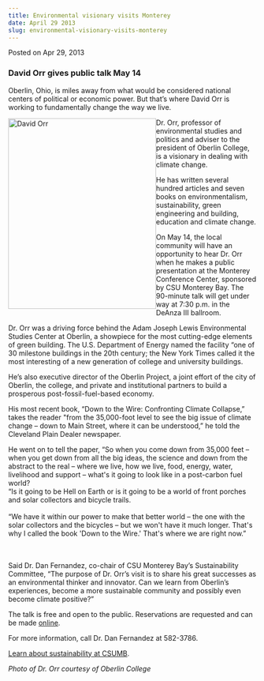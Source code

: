 ```yaml
---
title: Environmental visionary visits Monterey
date: April 29 2013
slug: environmental-visionary-visits-monterey
---
```





<span class="date">Posted on Apr 29, 2013    </span>
<h3>David Orr gives public talk May 14</h3>
<p>Oberlin, Ohio, is miles away from what would be considered
national centers of political or economic power. But that&#x2019;s where
David Orr is working to fundamentally change the way we live.</p>
<p><img alt="David Orr" src="http://news.csumb.edu/sites/default/files/65/attachments/news/images/david_orr_for_web.jpg" style="float:left; width:300px; height:386px">Dr. Orr, professor
of environmental studies and politics and adviser to the president
of Oberlin College, is a visionary in dealing with climate
change.</img></p>
<p>He has written several hundred articles and seven books on
environmentalism, sustainability, green engineering and building,
education and climate change.</p>
<p>On May 14, the local community will have an opportunity to hear
Dr. Orr when he makes a public presentation at the Monterey
Conference Center, sponsored by CSU Monterey Bay. The 90-minute
talk will get under way at 7:30 p.m. in the DeAnza III
ballroom.&#xA0;</p>
<p>Dr. Orr was a driving force behind the Adam Joseph Lewis
Environmental Studies Center at Oberlin, a showpiece for the most
cutting-edge elements of green building. The U.S. Department of
Energy named the facility &#x201C;one of 30 milestone buildings in the
20th century; the New York Times called it the most interesting of
a new generation of college and university buildings.</p>
<p>He&#x2019;s also executive director of the Oberlin Project, a joint
effort of the city of Oberlin, the college, and private and
institutional partners to build a prosperous post-fossil-fuel-based
economy.</p>
<p>His most recent book, &#x201C;Down to the Wire: Confronting Climate
Collapse,&#x201D; takes the reader &quot;from the 35,000-foot level to see the
big issue of climate change &#x2013; down to Main Street, where it can be
understood,&#x201D; he told the Cleveland Plain Dealer newspaper.</p>
<p>He went on to tell the paper, &#x201C;So when you come down from 35,000
feet &#x2013; when you get down from all the big ideas, the science and
down from the abstract to the real &#x2013; where we live, how we live,
food, energy, water, livelihood and support &#x2013; what&apos;s it going to
look like in a post-carbon fuel world?<br>
&#x201C;Is it going to be Hell on Earth or is it going to be a world of
front porches and solar collectors and bicycle trails.<br>
<br>
&#x201C;We have it within our power to make that better world &#x2013; the one
with the solar collectors and the bicycles &#x2013; but we won&apos;t have it
much longer. That&apos;s why I called the book &apos;Down to the Wire.&apos;
That&apos;s where we are right now.&#x201D;</br></br></br></p>
<p>Said Dr. Dan Fernandez, co-chair of CSU Monterey Bay&#x2019;s
Sustainability Committee, &#x201C;The purpose of Dr. Orr&#x2019;s visit is to
share his great successes as an environmental thinker and
innovator. Can we learn from Oberlin&#x2019;s experiences, become a more
sustainable community and possibly even become climate
positive?&#x201D;</p>
<p>The talk is free and open to the public. Reservations are
requested and can be made <a href="http://CSUMB.EDU/forum" rel="nofollow">online</a>.</p>
<p>For more information, call Dr. Dan Fernandez at 582-3786.</p>
<p><a href="http://ideals.csumb.edu/sustainability" rel="nofollow">Learn about sustainability at CSUMB</a>.</p>
<p class="small"><em>Photo of Dr. Orr courtesy of Oberlin
College</em><br>
&#xA0;</br></p>





